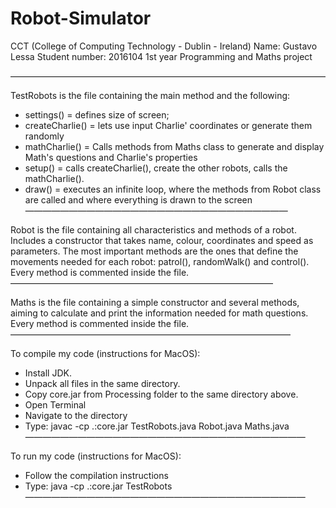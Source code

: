 # Robot-Simulator
CCT (College of Computing Technology - Dublin - Ireland)
Name: Gustavo Lessa
Student number: 2016104
1st year
Programming and Maths project

 ————————————————————————————————————
 
TestRobots is the file containing the main method and the following:
* settings() = defines size of screen;
* createCharlie() = lets use input Charlie' coordinates or generate them randomly
 * mathCharlie() = Calls methods from Maths class to generate and display Math's questions and Charlie's properties
 * setup() = calls createCharlie(), create the other robots, calls the mathCharlie().
 * draw() = executes an infinite loop, where the methods from Robot class are called and where everything is drawn to the screen
——————————————————————————————

Robot is the file containing all characteristics and methods of a robot. Includes a constructor that takes name, colour, coordinates and speed as parameters.
The most important methods are the ones that define the movements needed for each robot: patrol(), randomWalk() and control(). Every method is commented inside the file.
——————————————————————————————

Maths is the file containing a simple constructor and several methods, aiming to calculate and print the information needed for math questions.
Every method is commented inside the file.
————————————————————————————————

To compile my code (instructions for MacOS):
- Install JDK.
- Unpack all files in the same directory.
- Copy core.jar from Processing folder to the same directory above.
- Open Terminal
- Navigate to the directory
- Type: javac -cp .:core.jar TestRobots.java Robot.java Maths.java
————————————————————————————————

To run my code (instructions for MacOS):
- Follow the compilation instructions
- Type: java -cp .:core.jar TestRobots
————————————————————————————————
